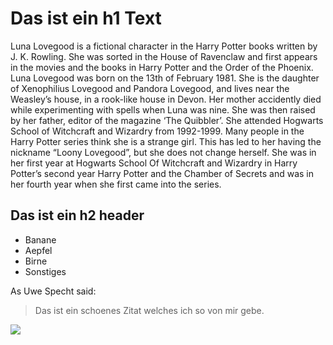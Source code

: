 # Das ist ein h1 Text
Luna Lovegood is a fictional character in the Harry Potter books written by J. K. Rowling. She was sorted in the House of Ravenclaw and first appears in the movies and the books in Harry Potter and the Order of the Phoenix.
Luna Lovegood was born on the 13th of February 1981. She is the daughter of Xenophilius Lovegood and Pandora Lovegood, and lives near the Weasley’s house, in a rook-like house in Devon. Her mother accidently died while experimenting with spells when Luna was nine. She was then raised by her father, editor of the magazine ‘The Quibbler’. She attended Hogwarts School of Witchcraft and Wizardry from 1992-1999. Many people in the Harry Potter series think she is a strange girl. This has led to her having the nickname “Loony Lovegood”, but she does not change herself. She was in her first year at Hogwarts School Of Witchcraft and Wizardry in Harry Potter’s second year Harry Potter and the Chamber of Secrets and was in her fourth year when she first came into the series.

## Das ist ein h2 header
* Banane
* Aepfel
* Birne
* Sonstiges



As Uwe Specht said:

> Das ist ein schoenes Zitat 
> welches ich so von mir gebe.

<img src="c:\download\bmw-r-1250-gs-exclusive-rechts.jpg"/>